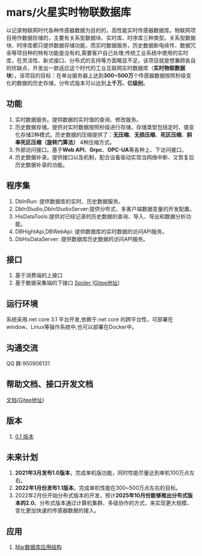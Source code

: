 # mars/火星实时物联数据库

以记录物联网时代各种传感器数据为目的的，高性能实时传感器数据库。物联网项目用作数据存储的，主要有关系型数据块、实时库、时序库三种类型。关系型数据块、时序库都只提供数据存储功能，而实时数据服务，历史数据断电续传、数据冗余等项目种的特有功能是没有的,需要客户自己处理;传统工业系统中使用的实时库，在灵活性、新式接口、分布式的支持等方面略显不足。该项目就是想兼顾各自的优缺点，开发出一款适应这个时代的工业互联网实时数据库（**实时物联数据块**）。该项目的目标：在单台服务器上达到**300~500万**个传感器数据按照秒级变化的数据的历史存储，分布式版本可以达到**上千万、亿级别**。

## 功能
1. 实时数据服务。提供数据的实时值的查询、修改服务。
2. 历史数据存储。提供对实时数据按照秒级进行存储，存储类型包括定时、值变化存储2种模式。历史数据的压缩提供了：**无压缩**、**无损压缩**、**死区压缩**、**斜率死区压缩（旋转门算法）** 4种压缩方式。
3. 外部访问接口。基于**Web API**、**Grpc**、**OPC-UA**等各种上、下访问接口。
4. 历史数据补录。提供接口以及机制，配合设备驱动实现当网络中断、又恢复后历史数据补录的功能。

## 程序集
1. DbInRun: 提供数据库的实时、历史数据服务。
2. DbInStudio,DbInStudioServer:提供分布式、多客户端数据变量的开发配置。
3. HisDataTools:提供对已经记录的历史数据的查询、导入、导出和数据分析功能。
4. DBHightApi,DBWebApi: 提供数据库的实时数据的访问API服务。
5. DbHisDataServer: 提供数据库历史数据的访问API服务。

## 接口
1. 基于消费端的上接口
2. 基于数据采集端的下接口 [Spider ](https://github.com/cdy816/Spider) ([Gitee地址](https://gitee.com/chongdaoyang/Spider))

## 运行环境
系统采用.net core 3.1 平台开发,依赖于.net core 的跨平台性，可部署在window、Linux等操作系统中,也可以部署在Docker中。 

## 沟通交流
QQ 群:950906131

## 帮助文档、接口开发文档
[文档](https://github.com/cdy816/mars/wiki)([Gitee地址](https://gitee.com/chongdaoyang/mars/wikis/Home))

## 版本
1. [0.1 版本](https://github.com/cdy816/mars/releases/tag/0.1)

## 未来计划
1. **2021年3月发布1.0版本**，完成单机版功能，同时性能尽量达到单机100万点左右。
2. **2022年1月份发布1.1版本**，完成单机性能在300~500万点左右的目标。
3. 2022年2月份开始分布式版本的开发，预计**2025年10月份能够推出分布式版本的2.0**。分布式版本通过计算机集群、多级协作的方式，来实现更大规模、变化更加快速的传感器数据的接入。

## 应用
1. [Mar数据库应用结构](https://my.oschina.net/u/3520380/blog/4288058)
